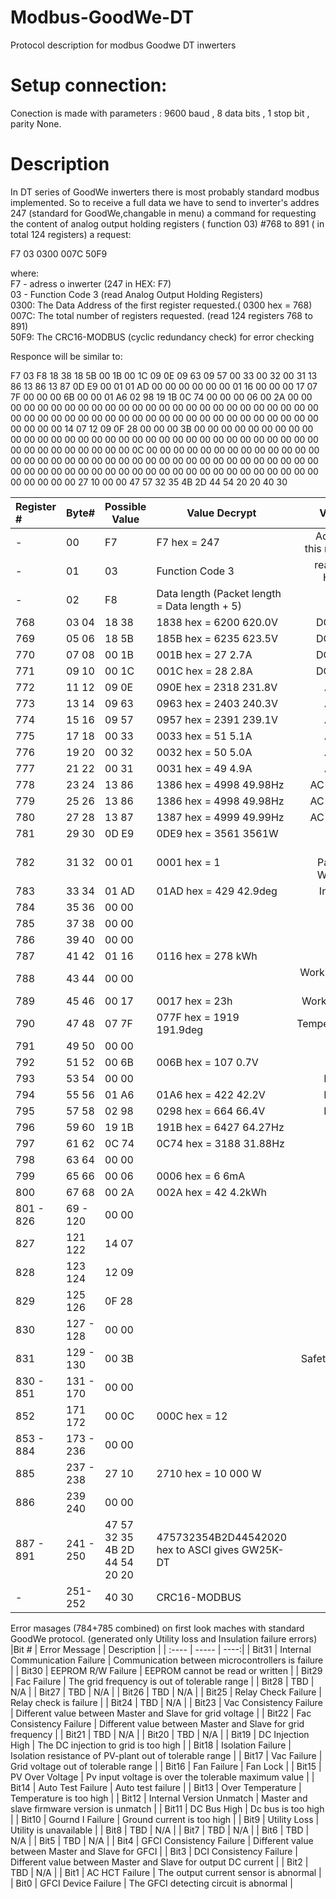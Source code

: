 # Modbus-GoodWe-DT
Protocol description for modbus Goodwe DT inwerters


# Setup connection:
Conection is made with parameters : 9600 baud , 8 data bits , 1 stop bit , parity None.

# Description
In DT series of GoodWe inwerters there is most probably standard modbus implemented. So to receive a full data we have to send to inverter's addres 247 (standard for GoodWe,changable in menu) a command for requesting the content of analog output holding registers ( function 03)  #768  to 891 ( in total 124 registers) a request: 

F7 03 0300 007C 50F9

where: \
F7 - adress o inwerter (247 in HEX: F7) \
03 - Function Code 3 (read Analog Output Holding Registers) \
0300: The Data Address of the first register requested.( 0300 hex = 768)\
007C: The total number of registers requested. (read 124 registers 768 to 891) \
50F9: The CRC16-MODBUS  (cyclic redundancy check) for error checking 

Responce will be similar to:

F7 03 F8 18 38 18 5B 00 1B 00 1C 09 0E 09 63 09 57 00 33 00 32 00 31 13 86 13 86 13 87 0D E9 00 01 01 AD 00 00 00 00 00 00 01 16 00 00 00 17 07 7F 00 00 00 6B 00 00 01 A6 02 98 19 1B 0C 74 00 00 00 06 00 2A 00 00 00 00 00 00 00 00 00 00 00 00 00 00 00 00 00 00 00 00 00 00 00 00 00 00 00 00 00 00 00 00 00 00 00 00 00 00 00 00 00 00 00 00 00 00 00 00 00 00 00 00 14 07 12 09 0F 28 00 00 00 3B 00 00 00 00 00 00 00 00 00 00 00 00 00 00 00 00 00 00 00 00 00 00 00 00 00 00 00 00 00 00 00 00 00 00 00 00 00 00 00 00 00 0C 00 00 00 00 00 00 00 00 00 00 00 00 00 00 00 00 00 00 00 00 00 00 00 00 00 00 00 00 00 00 00 00 00 00 00 00 00 00 00 00 00 00 00 00 00 00 00 00 00 00 00 00 00 00 00 00 00 00 00 00 00 00 00 00 27 10 00 00 47 57 32 35 4B 2D 44 54 20 20 40 30
 

|Register # | Byte# | Possible Value | Value Decrypt | Value Description |
| :---- | ----- | ----- |----- | ----:|
| - | 00 | F7 | F7 hex = 247  | Addres from where this responce recived  |
| - | 01 | 03 | Function Code 3 | read Analog Output Holding Registers |
| - | 02 | F8 | Data length (Packet length = Data length + 5) |  |
| 768 | 03 04 | 18 38 | 1838 hex = 6200  620.0V | DC Voltage on PV1 |
| 769 | 05 06 | 18 5B | 185B hex = 6235  623.5V | DC Voltage on PV2 |
| 770 | 07 08 | 00 1B | 001B hex = 27  2.7A | DC Current on PV1 |
| 771 | 09 10 | 00 1C | 001C hex = 28  2.8A | DC Current on PV2 |
| 772 | 11 12 | 09 0E | 090E hex = 2318  231.8V | AC Voltage on L1 |
| 773 | 13 14 | 09 63 | 0963 hex = 2403  240.3V | AC Voltage on L2 |
| 774 | 15 16 | 09 57 | 0957 hex = 2391  239.1V | AC Voltage on L3 |
| 775 | 17 18 | 00 33 | 0033 hex = 51  5.1A | AC Current on L1 |
| 776 | 19 20 | 00 32 | 0032 hex = 50  5.0A | AC Current on L2 |
| 777 | 21 22 | 00 31 | 0031 hex = 49  4.9A | AC Current on L3 |
| 778 | 23 24 | 13 86 | 1386 hex = 4998 49.98Hz | AC Frequency on L1 |
| 779 | 25 26 | 13 86 | 1386 hex = 4998 49.98Hz | AC Frequency on L2 |
| 780 | 27 28 | 13 87 | 1387 hex = 4999 49.99Hz | AC Frequency on L3 |
| 781 | 29 30 | 0D E9 | 0DE9 hex = 3561 3561W | Actual Power |
| 782 | 31 32 | 00 01 | 0001 hex = 1 | Status ;0-Pause/Waiting , 1-Working , 2 - Error |
| 783 | 33 34 | 01 AD | 01AD hex = 429 42.9deg | Inner Temperature |
| 784 | 35 36 | 00 00 |  | Error Message H |
| 785 | 37 38 | 00 00 |  | Error Message L |
| 786 | 39 40 | 00 00 |  | Energy Total H ? |
| 787 | 41 42 | 01 16 | 0116 hex = 278 kWh  | Energy Total L |
| 788 | 43 44 | 00 00 |  | Working Hours Total H ? |
| 789 | 45 46 | 00 17 | 0017 hex = 23h  | Working Hours Total L |
| 790 | 47 48 | 07 7F | 077F hex = 1919 191.9deg  | TemperatureFaultValue |
| 791 | 49 50 | 00 00 |  | PV1FaultVault |
| 792 | 51 52 | 00 6B | 006B hex = 107 0.7V  | PV2FaultVault |
| 793 | 53 54 | 00 00 |  | Line1VFaultValue |
| 794 | 55 56 | 01 A6 | 01A6 hex = 422 42.2V | Line2VFaultValue |
| 795 | 57 58 | 02 98 | 0298 hex = 664 66.4V | Line3VFaultValue |
| 796 | 59 60 | 19 1B | 191B hex = 6427 64.27Hz | Line1FFaultValue |
| 797 | 61 62 | 0C 74 | 0C74 hex = 3188 31.88Hz | Line2FFaultValue |
| 798 | 63 64 | 00 00 |  | Line3FFaultValue |
| 799 | 65 66 | 00 06 | 0006 hex = 6 6mA | GFC1FaultValue |
| 800 | 67 68 | 00 2A | 002A hex = 42 4.2kWh | Energy Today |
| 801 - 826 | 69 - 120 | 00 00 | | 0 bytes |
| 827 | 121 122 | 14 07 |  | Date ?|
| 828 | 123 124 | 12 09 |  | Time ?|
| 829 | 125 126 | 0F 28 |  | Time ?|
| 830 | 127 - 128 | 00 00 | | 0 bytes |
| 831 | 129 - 130 | 00 3B | | Safety Country code ? |
| 830 - 851 | 131 - 170 | 00 00 | | 0 bytes |
| 852 | 171 172 | 00 0C | 000C hex = 12 | ? |
| 853 - 884 |173 - 236 | 00 00 | | 0 bytes|
| 885 | 237 - 238 | 27 10 | 2710 hex = 10 000 W | Inverter power |
| 886 |239 240 | 00 00 | | 0 bytes|
|887 - 891| 241 - 250 | 47 57 32 35 4B 2D 44 54 20 20 | 475732354B2D44542020 hex to ASCI gives GW25K-DT | Model name |
| - | 251-252| 40 30 | CRC16-MODBUS | |

Error masages (784+785 combined) on first look maches with standard GoodWe protocol. (generated  only  Utility loss and Insulation failure errors)
|Bit # | Error Message |  Description |
| :---- | ----- | ----:|
| Bit31 | Internal Communication Failure | Communication between microcontrollers is failure  |
| Bit30 | EEPROM R/W Failure | EEPROM cannot be read or written |
| Bit29 | Fac Failure | The grid frequency is out of tolerable range |
| Bit28 | TBD | N/A |
| Bit27 | TBD | N/A |
| Bit26 | TBD | N/A |
| Bit25 | Relay Check Failure | Relay check is failure |
| Bit24 | TBD | N/A |
| Bit23 | Vac Consistency Failure | Different value between Master and Slave for grid voltage |
| Bit22 | Fac Consistency Failure | Different value between Master and Slave for grid frequency |
| Bit21 | TBD | N/A |
| Bit20 | TBD | N/A |
| Bit19 | DC Injection High | The DC injection to grid is too high  |
| Bit18 | Isolation Failure | Isolation resistance of PV-plant out of tolerable range |
| Bit17 | Vac Failure | Grid voltage out of tolerable range  |
| Bit16 | Fan Failure | Fan Lock |
| Bit15 | PV Over Voltage | Pv input voltage is over the tolerable maximum value |
| Bit14 | Auto Test Failure | Auto test failure |
| Bit13 | Over Temperature | Temperature is too high |
| Bit12 | Internal Version Unmatch | Master and slave firmware version is unmatch |
| Bit11 | DC Bus High | Dc bus is too high |
| Bit10 | Gournd I Failure | Ground current is too high |
| Bit9 | Utility Loss | Utility is unavailable |
| Bit8 | TBD | N/A |
| Bit7 | TBD | N/A |
| Bit6 | TBD | N/A |
| Bit5 | TBD | N/A |
| Bit4 | GFCI Consistency Failure | Different value between Master and Slave for GFCI |
| Bit3 | DCI Consistency Failure | Different value between Master and Slave for output DC current |
| Bit2 | TBD | N/A |
| Bit1 | AC HCT Failure | The output current sensor is abnormal |
| Bit0 | GFCI Device Failure | The GFCI detecting circuit is abnormal |
